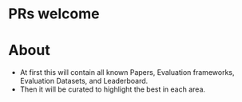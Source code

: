 # PRs welcome
# About
- At first this will contain all known Papers, Evaluation frameworks, Evaluation Datasets, and Leaderboard.
- Then it will be curated to highlight the best in each area.
